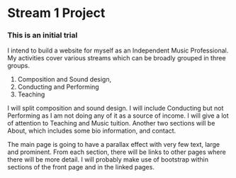 # Stream 1 Project

### This is an initial trial

I intend to build a website for myself as an Independent Music Professional.
My activities cover various streams which can be broadly grouped in three groups.
1. Composition and Sound design,
2. Conducting and Performing
3. Teaching

I will split composition and sound design.
I will include Conducting but not Performing as I am not doing any of it as a source of income.
I will give a lot of attention to Teaching and Music tuition.
Another two sections will be About, which includes some bio information, and contact.

The main page is going to have a parallax effect with very few text, large and prominent. From each section, there will be links to other pages where there will be more detail.
I will probably make use of bootstrap within sections of the front page and in the linked pages.
